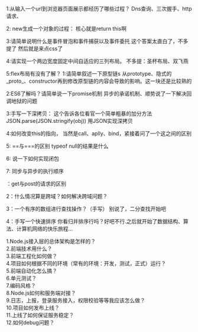 1:从输入一个url到浏览器页面展示都经历了哪些过程？
Dns查询、三次握手、http请求、


2: new生成一个对象的过程：
核心就是return this啊


3:请简单说明什么是事件冒泡和事件捕获以及事件委托
这个答案太直白了，不多提了
然后就是来点css了


4:请实现一个两边宽度固定中间自适应的三列布局。
不多提：圣杯布局、双飞燕


5:flex布局有没有了解？
1:请简单叙述一下原型链s
从prototype、隐式的_proto_、constructor再到修改原型链的内容会导致的影响。这一块还是比较熟的


2:ES6了解吗？请简单说一下promise机制
异步的承诺机制、顺势说了一下解决回调地狱的问题


3:手写一下深拷贝：
这个告诉各位看官一个简单粗暴的加分方法
JSON.parse(JSON.stringify(obj)) 用JSON实现深拷贝


4:如何改变this的指向，
当然是call、aplly、bind，紧接着问了一个这之间的区别


5: ==与===的区别 typeof null的结果是什么


6: 说一下如何实现闭包


7: 同步与异步的执行顺序

：get与post的请求的区别


2：什么情况算是跨域？如何解决跨域问题？


3：一个有序的数组进行查找操作？（手写）
别说了，二分查找开始吧


4：手写一个快速排序
你看归并排序行吗？好吧不行.之后就开始了数据结构、算法、计算机网络的快乐旅程...


1.Node.js接入层的总体架构是怎样的？  
2.前端技术用什么？  
3.前端工程化如何做？  
4.项目如何根据不同的环境（常有的环境：开发，测试，正式）运行？  
5.前端自动化怎么搞？  
6.单元测试？  
7.编码风格？  
8.Node.js如何和服务端对接？  
9.日志，上报，登录服务接入，权限校验等等我应该怎么做？  
10.项目如何发布上线？  
11.上线了如何保证服务稳定？  
12.如何debug问题？



